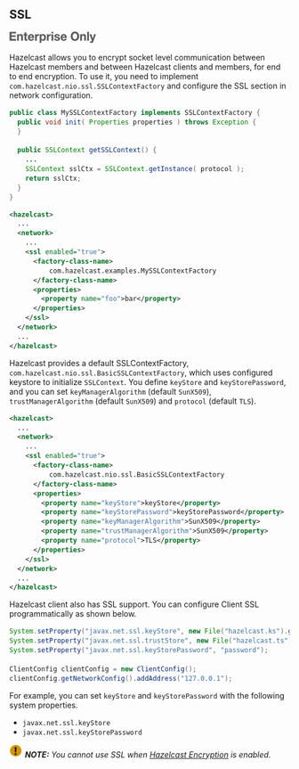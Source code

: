 
## SSL

![](images/enterprise-onlycopy.jpg)

Hazelcast allows you to encrypt socket level communication between Hazelcast members and between Hazelcast clients and members, for end to end encryption. To use it, you need to implement `com.hazelcast.nio.ssl.SSLContextFactory` and configure the SSL section in network configuration.

```java
public class MySSLContextFactory implements SSLContextFactory {
  public void init( Properties properties ) throws Exception {
  }

  public SSLContext getSSLContext() {
    ...
    SSLContext sslCtx = SSLContext.getInstance( protocol );
    return sslCtx;
  }
}
```

```xml
<hazelcast>
  ...
  <network>
    ...
    <ssl enabled="true">
      <factory-class-name>
          com.hazelcast.examples.MySSLContextFactory
      </factory-class-name>
      <properties>
        <property name="foo">bar</property>
      </properties>
    </ssl>
  </network>
  ...
</hazelcast>
```

Hazelcast provides a default SSLContextFactory, `com.hazelcast.nio.ssl.BasicSSLContextFactory`, which uses configured keystore to initialize `SSLContext`. You define `keyStore` and `keyStorePassword`, and you can set `keyManagerAlgorithm` (default `SunX509`), `trustManagerAlgorithm` (default `SunX509`) and `protocol` (default `TLS`).

```xml
<hazelcast>
  ...
  <network>
    ...
    <ssl enabled="true">
      <factory-class-name>
          com.hazelcast.nio.ssl.BasicSSLContextFactory
      </factory-class-name>
      <properties>
        <property name="keyStore">keyStore</property>
        <property name="keyStorePassword">keyStorePassword</property>
        <property name="keyManagerAlgorithm">SunX509</property>
        <property name="trustManagerAlgorithm">SunX509</property>
        <property name="protocol">TLS</property>
      </properties>
    </ssl>
  </network>
  ...
</hazelcast>
```

Hazelcast client also has SSL support. You can configure Client SSL programmatically as shown below.

```java
System.setProperty("javax.net.ssl.keyStore", new File("hazelcast.ks").getAbsolutePath());
System.setProperty("javax.net.ssl.trustStore", new File("hazelcast.ts").getAbsolutePath());
System.setProperty("javax.net.ssl.keyStorePassword", "password");

ClientConfig clientConfig = new ClientConfig();
clientConfig.getNetworkConfig().addAddress("127.0.0.1");
```

For example, you can set `keyStore` and `keyStorePassword` with the following system properties.

 - `javax.net.ssl.keyStore`
 - `javax.net.ssl.keyStorePassword` 

![image](images/NoteSmall.jpg) ***NOTE:*** *You cannot use SSL when [Hazelcast Encryption](#encryption) is enabled.*
